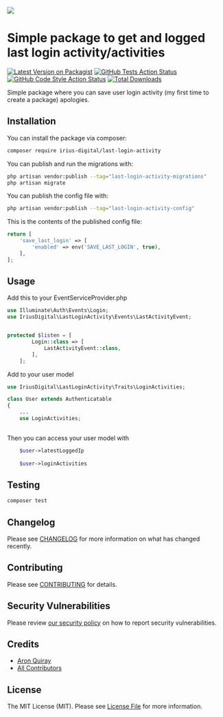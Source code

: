 
[<img src="https://github-ads.s3.eu-central-1.amazonaws.com/support-ukraine.svg?t=1" />](https://supportukrainenow.org)

# Simple package to get and logged last login activity/activities

[![Latest Version on Packagist](https://img.shields.io/packagist/v/irius-digital/last-login-activity.svg?style=flat-square)](https://packagist.org/packages/irius-digital/last-login-activity)
[![GitHub Tests Action Status](https://img.shields.io/github/workflow/status/irius-digital/last-login-activity/run-tests?label=tests)](https://github.com/irius-digital/last-login-activity/actions?query=workflow%3Arun-tests+branch%3Amain)
[![GitHub Code Style Action Status](https://img.shields.io/github/workflow/status/irius-digital/last-login-activity/Check%20&%20fix%20styling?label=code%20style)](https://github.com/irius-digital/last-login-activity/actions?query=workflow%3A"Check+%26+fix+styling"+branch%3Amain)
[![Total Downloads](https://img.shields.io/packagist/dt/irius-digital/last-login-activity.svg?style=flat-square)](https://packagist.org/packages/irius-digital/last-login-activity)

Simple package where you can save user login activity (my first time to create a package) apologies.

## Installation

You can install the package via composer:

```bash
composer require irius-digital/last-login-activity
```

You can publish and run the migrations with:

```bash
php artisan vendor:publish --tag="last-login-activity-migrations"
php artisan migrate
```

You can publish the config file with:

```bash
php artisan vendor:publish --tag="last-login-activity-config"
```

This is the contents of the published config file:

```php
return [
    'save_last_login' => [
        'enabled' => env('SAVE_LAST_LOGIN', true),
    ],
];
```

## Usage
Add this to your EventServiceProvider.php
```php
use Illuminate\Auth\Events\Login;
use IriusDigital\LastLoginActivity\Events\LastActivityEvent;


protected $listen = [
        Login::class => [
            LastActivityEvent::class,
        ],
    ];
```

Add to your user model
```php
use IriusDigital\LastLoginActivity\Traits\LoginActivities;

class User extends Authenticatable
{
    ...
    use LoginActivities;
    
```

Then you can access your user model with
```php
    $user->latestLoggedIp
    
    $user->loginActivities
```

## Testing

```bash
composer test
```

## Changelog

Please see [CHANGELOG](CHANGELOG.md) for more information on what has changed recently.

## Contributing

Please see [CONTRIBUTING](https://github.com/spatie/.github/blob/main/CONTRIBUTING.md) for details.

## Security Vulnerabilities

Please review [our security policy](../../security/policy) on how to report security vulnerabilities.

## Credits

- [Aron Quiray](https://github.com/irius-digital)
- [All Contributors](../../contributors)

## License

The MIT License (MIT). Please see [License File](LICENSE.md) for more information.
